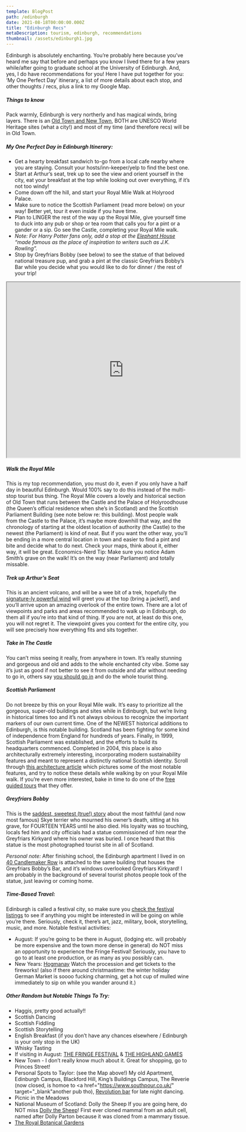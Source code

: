 ```yaml
---
template: BlogPost
path: /edinburgh
date: 2021-08-18T00:00:00.000Z
title: "Edinburgh Recs"
metaDescription: tourism, edinburgh, recommendations
thumbnail: /assets/edinburgh1.jpg
---
```


Edinburgh is absolutely enchanting. You’re probably here because you’ve heard me say that before and perhaps you know I lived there for a few years while/after going to graduate school at the University of Edinburgh. And, yes, I do have recommendations for you! Here I have put together for you: ‘My One Perfect Day’ itinerary, a list of more details about each stop, and other thoughts / recs, plus a link to my Google Map.

##### Things to know

Pack warmly, Edinburgh is very northerly and has magical winds, bring layers. There is an <a href="https://theculturetrip.com/europe/united-kingdom/scotland/articles/should-you-stay-in-edinburghs-old-town-or-new-town/" target="_blank">Old Town and New Town</a>, BOTH are UNESCO World Heritage sites (what a city!) and most of my time (and therefore recs) will be in Old Town.

##### My One Perfect Day in Edinburgh Itinerary:

- Get a hearty breakfast sandwich to-go from a local cafe nearby where you are staying. Consult your hosts/inn-keeper/yelp to find the best one.
- Start at Arthur’s seat, trek up to see the view and orient yourself in the city, eat your breakfast at the top while looking out over everything, if it’s not too windy!
- Come down off the hill, and start your Royal Mile Walk at Holyrood Palace.
- Make sure to notice the Scottish Parliament (read more below) on your way! Better yet, tour it even inside if you have time.
- Plan to LINGER the rest of the way up the Royal Mile, give yourself time to duck into any pub or shop or tea room that calls you for a pint or a gander or a sip.
  Go see the Castle, completing your Royal Mile walk.
- _Note: For Harry Potter fans only, add a stop at the <a href="https://elephanthouse.biz/" target="_blank">Elephant House</a> “made famous as the place of inspiration to writers such as J.K. Rowling”._
- Stop by Greyfriars Bobby (see below) to see the statue of that beloved national treasure pup, and grab a pint at the classic Greyfriars Bobby’s Bar while you decide what you would like to do for dinner / the rest of your trip!

<iframe src="https://www.google.com/maps/d/u/1/embed?mid=1nDKipgw6f4wv-9I4eY9qO_PlWq99GB2G" width="640" height="480"></iframe>

##### Walk the Royal Mile

This is my top recommendation, you must do it, even if you only have a half day in beautiful Edinburgh. Would 100% say to do this instead of the multi-stop tourist bus thing. The Royal Mile covers a lovely and historical section of Old Town that runs between the Castle and the Palace of Holyroodhouse (the Queen’s official residence when she’s in Scotland) and the Scottish Parliament Building (see note below re: this building). Most people walk from the Castle to the Palace, it’s maybe more downhill that way, and the chronology of starting at the oldest location of authority (the Castle) to the newest (the Parliament) is kind of neat. But if you want the other way, you’ll be ending in a more central location in town and easier to find a pint and bite and decide what to do next. Check your maps, think about it, either way, it will be great. Economics-Nerd Tip: Make sure you notice Adam Smith’s grave on the walk! It’s on the way (near Parliament) and totally missable.

##### Trek up Arthur’s Seat

This is an ancient volcano, and will be a wee bit of a trek, hopefully the <a href="https://www.youtube.com/watch?v=CINenhk__X8&ab_channel=wastingtimetay" target="_blank">signature-ly powerful wind</a> will greet you at the top (bring a jacket!), and you’ll arrive upon an amazing overlook of the entire town. There are a lot of viewpoints and parks and areas recommended to walk up in Edinburgh, do them all if you’re into that kind of thing. If you are not, at least do this one, you will not regret it. The viewpoint gives you context for the entire city, you will see precisely how everything fits and sits together.

##### Take in The Castle

You can’t miss seeing it really, from anywhere in town. It’s really stunning and gorgeous and old and adds to the whole enchanted city vibe. Some say it’s just as good if not better to see it from outside and afar without needing to go in, others say <a href="https://www.edinburghcastle.scot/" target="_blank">you should go in</a> and do the whole tourist thing.

##### Scottish Parliament

Do not breeze by this on your Royal Mile walk. It’s easy to prioritize all the gorgeous, super-old buildings and sites while in Edinburgh, but we’re living in historical times too and it’s not always obvious to recognize the important markers of our own current time. One of the NEWEST historical additions to Edinburgh, is this notable building. Scotland has been fighting for some kind of independence from England for hundreds of years. Finally, in 1999, Scottish Parliament was established, and the efforts to build its headquarters commenced. Completed in 2004, this place is also architecturally extremely interesting, incorporating modern sustainability features and meant to represent a distinctly national Scottish identity. Scroll through <a href="https://www.archdaily.com/111869/ad-classics-the-scottish-parliament-enric-miralles" target="_blank">this architecture article</a> which pictures some of the most notable features, and try to notice these details while walking by on your Royal Mile walk. If you’re even more interested, bake in time to do one of the <a href="https://www.parliament.scot/visit" target="_blank">free guided tours</a> that they offer.

##### Greyfriars Bobby

This is the <a href="https://scotlandwelcomesyou.com/greyfriars-bobby/" target="_blank">saddest, sweetest (true!) story</a> about the most faithful (and now most famous) Skye terrier who mourned his owner’s death, sitting at his grave, for FOURTEEN YEARS until he also died. His loyalty was so touching, locals fed him and city officials had a statue commissioned of him near the Greyfriars Kirkyard where his owner was buried. I once heard that this statue is the most photographed tourist site in all of Scotland.

_Personal note:_ After finishing school, the Edinburgh apartment I lived in on <a href="https://www.google.com/maps/place/Finance+Office,+40+Candlemaker+Row,+Edinburgh+EH1+2QE,+UK/@55.9470597,-3.191565,3a,75y,211.53h,90.26t/data=!3m7!1e1!3m5!1sm3wZtdey7OXea4iUICJAig!2e0!6shttps:%2F%2Fstreetviewpixels-pa.googleapis.com%2Fv1%2Fthumbnail%3Fpanoid%3Dm3wZtdey7OXea4iUICJAig%26cb_client%3Dsearch.gws-prod.gps%26w%3D86%26h%3D86%26yaw%3D215.18576%26pitch%3D0%26thumbfov%3D100!7i16384!8i8192!4m5!3m4!1s0x4887c79b2c0df669:0x673879496453a48e!8m2!3d55.9469904!4d-3.1916951" target="_blank">40 Candlemaker Row</a> is attached to the same building that houses the Greyfriars Bobby’s Bar, and it’s windows overlooked Greyfriars Kirkyard! I am probably in the background of several tourist photos people took of the statue, just leaving or coming home.

##### Time-Based Travel:

Edinburgh is called a festival city, so make sure you <a href="https://www.edinburghfestivalcity.com/" target="_blank">check the festival listings</a> to see if anything you might be interested in will be going on while you’re there. Seriously, check it, there’s art, jazz, military, book, storytelling, music, and more. Notable festival activities:

- August: If you’re going to be there in August, (lodging etc. will probably be more expensive and the town more dense in general) do NOT miss an opportunity to experience the Fringe Festival! Seriously, you have to go to at least one production, or as many as you possibly can.
- New Years: <a href="https://www.edinburghshogmanay.com/" target="_blank">Hogmanay</a> Watch the procession and get tickets to the fireworks! (also if there around christmastime: the winter holiday German Market is soooo fucking charming, get a hot cup of mulled wine immediately to sip on while you wander around it.)

##### Other Random but Notable Things To Try:

- Haggis, pretty good actually!!
- Scottish Dancing
- Scottish Fiddling
- Scottish Storytelling
- English Breakfast (if you don’t have any chances elsewhere / Edinburgh is your only stop in the UK)
- Whisky Tasting
- If visiting in August: <a href="https://www.edfringe.com/" target="_blank">THE FRINGE FESTIVAL</a> & <a href="https://highlandgames.com/festival-information/" target="_blank">THE HIGHLAND GAMES</a>
- New Town - I don’t really know much about it. Great for shopping, go to Princes Street!
- Personal Spots to Taylor: (see the Map above!) My old Apartment, Edinburgh Campus, Blackford Hill, King’s Buildings Campus, The Reverie (now closed, is homoe to <a href="https://www.southpour.co.uk/" target="\_blank"another pub tho</a>), <a href="​​https://www.revolution-bars.co.uk/bar/edinburgh" target="_blank">Revolution bar</a> for late night dancing.
- Picnic in the Meadows
- National Museum of Scotland: Dolly the Sheep If you are going here, do NOT miss <a href="https://www.nms.ac.uk/explore-our-collections/stories/natural-sciences/dolly-the-sheep/" target="_blank">Dolly the Sheep</a>! First ever cloned mammal from an adult cell, named after Dolly Parton because it was cloned from a mammary tissue.
- <a href="https://www.rbge.org.uk/visit/" target="_blank">The Royal Botanical Gardens</a>
